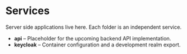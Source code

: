 # Services

Server side applications live here. Each folder is an independent service.

- **api** – Placeholder for the upcoming backend API implementation.
- **keycloak** – Container configuration and a development realm export.
